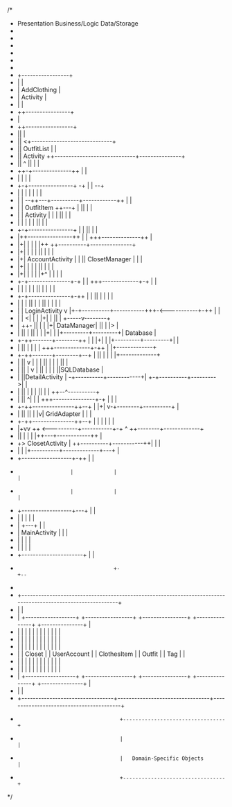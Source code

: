 /*
*   Presentation                                Business/Logic                            Data/Storage
*
*
*
*
*
*
* +-----------------+
* |                 |
* | AddClothing     |
* |   Activity      |
* |                 |
* ++----------------+
*  |
* ++-----------------+
* ||                 |
* ||                <+-----------------------------+
* || OutfitList      |                             |
* ||    Activity    ++-----------------------------+---------------+
* || ^              ||                             |               |
* ++-+--------------++                             |               |
*  | |                                             |               |
*  +-+----------------+             -+             |               |        --+
*  | |                |              |             |               |          |
*  | |             --++---+----------+------------++               |          |
*  | |  OutfitItem   ++---+          |            ||               |          |
*  | |   Activity     |   |          |            ||               |          |
*  | |                |   |          |            ||               |          |
*  +-+----------------+   |          |            ||               |          |
*  |++----------------++  |          |           +++--------------++          |
*  |+|                 |  |          |           |++              ++----------+---------------+
*  |+|                 |  |          |           ||                |          |               |
*  |+|   AccountActivity  |          |           || ClosetManager  |          |               |
*  |+|                 |  |          |           ||                |          |               |
*  |+|                 |  |          |           |+^             | |          |               |
*  +-+---------------+-+  |          |           +++-------------+-+          |               |
*  | |               |    |          |            ||             | |          |               |
*  +-+---------------+-++ |          |            ||             | |          |               |
*  | |               | || |          |            ||             | |          |               |
*  | | LoginActivity v |+-+----------+-----------+++-<-----------+-++         |               |
*  | |                 <| |          |           |+|             | ||         |         +-----v--------+
*  | ++-               || |          |           |+|  DataManager| ||         |         |>             |
*  | ||       |        || |          |           |+|             | |+---------+---------+| Database    |
*  +-++-------+--------++ |          |           |+|             | |+---------+---------+|             |
*  | ||       |        |  |          |           +++-------------+-++         |         |+-------------+
*  +-++-------+--------+--+          |            ||             | |          |         |+-------------+
*  | ||       v        |  |          |            ||             | |          |         ||             |
*  | ||                |  v          |            ||             | |          |         ||SQLDatabase  |
*  | ||DetailActivity  | -+----------+------------+|             +-+----------+--------->|             |
*  | ||                |  |          |            ||               |          |         ++--^----------+
*  | ||               ^|  |          |           +++---------------+-+        |          |  |
*  +-++---------------++--+          |           |+|               v-+--------+----------+  |
*  | ||               ||             |           |v| GridAdapter     |        |             |
*  +-++---------------++--+          |           | |                 |        |             |
*  |+vv               ++  <----------+-----------+-+   ^            ++--------+-------------+
*  ||                  |  |          |           |++---+------------++        |
*  +>   ClosetActivity | ++----------+-----------++|   |                      |
*   |                  | |+----------+-------------+---+                      |
*   +------------------+-++          |                                        |
*                      |             |                                        |
*                      |             |                                        |
*   +------------------+---+         |                                        |
*   |                  |   |         |                                        |
*   |                  +---+         |                                        |
*   |   MainActivity       |         |                                        |
*   |                      |         |                                        |
*   |                      |         |                                        |
*   +----------------------+         |                                        |
*                                    +-                                       +--
*
*    +-------------------------------------------------------------------------------------------------------------+
*    |                                                                                                             |
*    |  +------------------+   +-----------------+  +----------------+   +---------------+     +---------------+   |
*    |  |                  |   |                 |  |                |   |               |     |               |   |
*    |  |                  |   |                 |  |                |   |               |     |               |   |
*    |  |                  |   |                 |  |                |   |               |     |               |   |
*    |  |   Closet         |   |    UserAccount  |  |   ClothesItem  |   |  Outfit       |     |   Tag         |   |
*    |  |                  |   |                 |  |                |   |               |     |               |   |
*    |  |                  |   |                 |  |                |   |               |     |               |   |
*    |  +------------------+   +-----------------+  +----------------+   +---------------+     +---------------+   |
*    |                                                                                                             |
*    +---------------------------------+---------------------------------+-----------------------------------------+
*                                      +---------------------------------+
*                                      |                                 |
*                                      |   Domain-Specific Objects       |
*                                      +---------------------------------+
*/